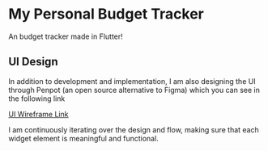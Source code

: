# My Personal Budget Tracker

An budget tracker made in Flutter!

## UI Design

In addition to development and implementation, I am also designing the UI through Penpot (an open source alternative to Figma) which you can see in the following link

[UI Wireframe Link](https://design.penpot.app/#/view?file-id=458ded29-7ef8-80f7-8006-f9e4ebf06a43&page-id=458ded29-7ef8-80f7-8006-f9e4ebf06a44&section=interactions&index=0&share-id=794377fd-803b-81c8-8006-fc8a0e5df8a1 "UI Wireframe Link")

I am continuously iterating over the design and flow, making sure that each widget element is meaningful and functional.  
